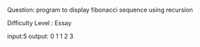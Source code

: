 Question:
program to display fibonacci sequence using recursion

Difficulty Level : Essay

input:5
output:
0
1
1
2
3